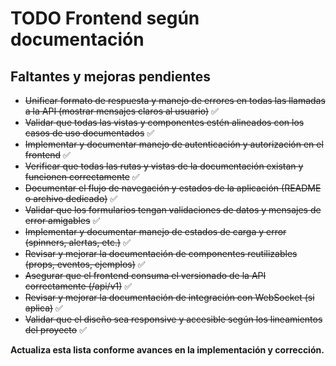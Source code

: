 # TODO Frontend según documentación

## Faltantes y mejoras pendientes

- ~~Unificar formato de respuesta y manejo de errores en todas las llamadas a la API (mostrar mensajes claros al usuario)~~ ✅
- ~~Validar que todas las vistas y componentes estén alineados con los casos de uso documentados~~ ✅
- ~~Implementar y documentar manejo de autenticación y autorización en el frontend~~ ✅
- ~~Verificar que todas las rutas y vistas de la documentación existan y funcionen correctamente~~ ✅
- ~~Documentar el flujo de navegación y estados de la aplicación (README o archivo dedicado)~~ ✅
- ~~Validar que los formularios tengan validaciones de datos y mensajes de error amigables~~ ✅
- ~~Implementar y documentar manejo de estados de carga y error (spinners, alertas, etc.)~~ ✅
- ~~Revisar y mejorar la documentación de componentes reutilizables (props, eventos, ejemplos)~~ ✅
- ~~Asegurar que el frontend consuma el versionado de la API correctamente (/api/v1)~~ ✅
- ~~Revisar y mejorar la documentación de integración con WebSocket (si aplica)~~ ✅
- ~~Validar que el diseño sea responsive y accesible según los lineamientos del proyecto~~ ✅

**Actualiza esta lista conforme avances en la implementación y corrección.**
